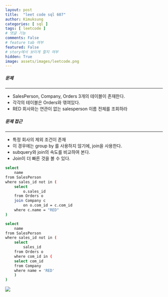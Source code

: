 ```yaml
---
layout: post
title:  "leet code sql 607"
author: Kimuksung
categories: [ sql ]
tags: [ leetcode ]
# 댓글 기능
comments: False
# feature tab 여부
featured: False
# story에서 보이게 할지 여부
hidden: True
image: assets/images/leetcode.png
---
```


##### 문제
---
- SalesPerson, Company, Orders 3개의 테이블이 존재한다.
- 각각의 테이블은 Orders와 엮여있다.
- RED 회사와는 연관이 없는 salesperson 이름 전체를 조회하라

##### 문제 접근
---
- 특정 회사의 제외 조건이 존재
- 이 경우에는 group by 를 사용하지 않기에, join을 사용한다.
- subquery와 join의 속도를 비교하여 본다.
- Join이 더 빠른 것을 볼 수 있다.

```bash
select 
    name
from SalesPerson
where sales_id not in (
    select 
        o.sales_id
    from Orders o
    join Company c
        on o.com_id = c.com_id
    where c.name = "RED"
)
```

```bash
select 
    name
from SalesPerson
where sales_id not in (
    select 
        sales_id
    from Orders o
    where com_id in (
    select com_id 
    from Company
    where name = 'RED'
    )
)
```

![](https://i.ibb.co/3RWkVDf/2023-09-04-9-45-20.png)